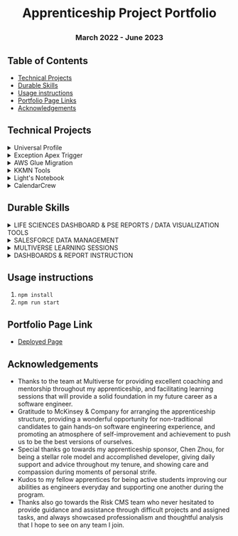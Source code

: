 # <p align="center">Apprenticeship Project Portfolio</p>
### <p align="center">**March 2022 - June 2023**</p>

<p align="center>"A collection of projects I have worked on during the Junior Software Engineer Apprenticeship collaboration between my employer, McKinsey & Company, and Multiverse from March 2022 - June 2023. My portfolio is divided between durable skills I have learned as part of the Risk CMS team at McKinsey supporting users primarily in Salesforce organzations, as well as group projects with fellow Multiverse apprentices and technical initiatives designed to improve the user experience in CMS. The portfolio is intended to be an archive of my work providing explanatory links and Github repositories for individual projects.</p>

## Table of Contents

- [Technical Projects](#Technical-Projects)
- [Durable Skills](#Durable-Skills)
- [Usage instructions](#Usage-instructions)
- [Portfolio Page Links](#Portfolio-Page-Links)
- [Acknowledgements](#Acknowledgements)

## Technical Projects

<details>
  <summary>Universal Profile</summary>
 
- By creating unique permission sets replicating each user profile’s object access within the Salesforce organization, I was able to create a base-level Universal profile for existing users that can be enhanced by adding additional permissions upon request. This streamlines overlapping settings, improves assessment visibility across teams, removes and rearranges unused page sections, and enables constant Engagement Details tab availability to improve usage of common page layouts affecting over 600 internal users across a diverse range of risk assessment teams. This is an ongoing collaborative process involving several team member’s contributions and input, and utilizes constant feedback from users during testing and production rollout.

### Technologies
- [Salesforce](https://www.salesforce.com/)

### DOL Competencies
- JF 2.2 : UseCases	Understands how to create and analyze artefacts, such as use cases and/or user stories
- JF 2.3 : LogicalThinking	Applies logical thinking. For example, uses clear and valid reasoning when making decisions related to undertaking work instructions

</details>

<details>
  <summary>Exception Apex Trigger</summary>
 
- By creating an Apex class trigger that automatically populates specific fields on the Win-Win object when a record is created or updated, I have enhanced PSE Team user’s ability to parse large collections of data with searchable CE/PE codes, save valuable time from rewriting information that already exists in other records, and communicate mandatory steps to other users outside PSE Team to fulfill registration requirements. This has created a trigger template useful for future logical implementation of adjustments for Win-Win records, and greatly reduced the number of manual changes requested of the Risk CMS Team. Test classes for the Apex trigger were also created to prove code functionality and desired outcomes.

### Technologies
- [Salesforce](https://www.salesforce.com/)
- [Salesforce Dataloader](https://developer.salesforce.com/tools/data-loader)

### DOL Competencies
- JF 5.1	SoftwareTesting	Knows relevant and up-to-date software testing frameworks and methodologies
- JF 5.2	AnalyzeErrors	Understands how to test code and analyze results to correct errors found using unit testing
- JF 5.3	ConductTests	Understands how to conduct a range of test types, such as Integration, System, User Acceptance, Non-Functional, Performance and Security testing.
- JF 5.4	TestScenarios	Understands and is able to identify and create test scenarios
- JF 5.5	Debugging	Understands and can apply structured techniques to problem solving, can debug code and can understand the structure of programmes to identify and resolve issues
- JF 5.6	TestingFrameworks	Understands how to follow testing frameworks and methodologies

</details>

<details>
  <summary>AWS Glue Migration</summary>
 - Decoupling of applications and data transfer to the cloud from ETL pipeline migration (Snaplogic to Glue) reducing on-premise presence to ease pipeline issues such as data inconsistency & eliminating 100% of latency between database and CMS enabling real time data sharing.

### Technologies
- [Salesforce](https://www.salesforce.com/)
- [Amazon Web Services (AWS)](https://aws.amazon.com/)
- [Snaplogic](https://cdn.elastic.snaplogic.com/)

### DOL Competencies
- JF 5.1	SoftwareTesting	Knows relevant and up-to-date software testing frameworks and methodologies
- JF 5.2	AnalyzeErrors	Understands how to test code and analyze results to correct errors found using unit testing
- JF 5.3	ConductTests	Understands how to conduct a range of test types, such as Integration, System, User Acceptance, Non-Functional, Performance and Security testing.
- JF 5.4	TestScenarios	Understands and is able to identify and create test scenarios
</details>

<details>
  <summary>KKMN Tools</summary> 
- A mock hardware e-commerce website built using React & Redux with Stripe functionality.

## Main Features
- CRUD Operations -- Create, Read, Update, Delete
- Authorization
- Error handling
- Authentication
- Input Validation
- Payment Processing
### Technologies
- [React](https://www.salesforce.com/)
- [Redux](https://aws.amazon.com/)
- [Stripe](https://stripe.com)
- [Strapi](https://strapi.io)

### DOL Competencies
- JF 3.1	ReusableSolutions	Knows how to design software approaches and patterns, to identify reusable solutions to commonly occurring problems
- JF 3.2	ReadSpecifications	Knows relevant and up-to-date software designs and how to read and implement functional/technical specifications
- JF 3.3	UserInterfaces	Understands how to develop effective user interfaces
- JF 3.4	SoftwareDesigns	Able to create simple software designs to effectively communicate understanding of the program
- JF 3.5	TechSpecs	Understands how to follow software designs and functional/technical specifications
- JF 3.6	ProfessionalEnvironment	Maintains a productive, professional and secure working environment

</details>

<details>
  <summary>Light's Notebook</summary>
 - A back end focused database application to create, update, & delete a list of criminal names.

## Main Features
- CRUD Operations -- Create, Read, Update, Delete
- Authorization
- Error handling
- Authentication
- Input Validation
- Password Hashing and Salting

## Technologies

- [Node.js](https://nodejs.org/en/)
- [Seqeulize](https://sequelize.org/)
- [MySQL](https://www.mysql.com/)
- [Express](https://expressjs.com/)
- [Javascript](https://developer.mozilla.org/en-US/docs/Web/JavaScript)
- [Postman](https://www.postman.com/)
- [MySQL Workbench](https://www.mysql.com/products/workbench/)

### DOL Competencies
- JF 1.1	SLDCStages	Knows all stages of the software development life cycle (what each stage contains, including the inputs and outputs)
- JF 1.2	SLDCRoles	Knows all the roles and responsibilities within the software development lifecycle (who is responsible for what)
- JF 1.3	OrgLifeCycle	Knows all the roles and responsibilities of the project life cycle within their organisation, and their role
- JF 1.4	DevMethodologies	Knows the similarities and differences between different software development methodologies, such as agile and waterfall.
- JF 1.5	EffectiveTeamWork	Knows how teams work effectively to produce software and how to contribute appropriately
- JF 1.7	Creativity	Demonstrates creativity and tenacity in their approach to solutions and the methods used to come to a solution for example, sees the task through to the end by devising new solutions and despite obstacles and problems along the way.

</details>

<details>
  <summary>CalendarCrew</summary>
 - A full-stack web application designed to display a calendar with scheduling functionality.

## Main Features

- CRUD Operations
  --  Create, Read, Update, Delete
-   Authorization
-   Error handling
-   Authentication
-   Input Validation
-   Password Hashing and Salting

## Technologies

- [Node.js](https://nodejs.org/en/)
- [Seqeulize](https://sequelize.org/)
- [MySQL](https://www.mysql.com/)
- [Express](https://expressjs.com/)
- [Javascript](https://developer.mozilla.org/en-US/docs/Web/JavaScript)
- [Postman](https://www.postman.com/)
- [MySQL Workbench](https://www.mysql.com/products/workbench/)

### DOL Competencies
- JF 4.2	Databases	Knows the principles and uses of relational and non-relational databases
- JF 4.3	Datasets	Understands and can link code to data sets
- JF 4.4	MaintainCodeBase	Understands how to create a logical and maintainable codebase
- JF 4.5	DeployCode	Is able to build, manage and deploy code into the relevant environment
- JF 4.8	InterpretDesigns	Is able to interpret and implement a given design whilst remaining compliant with security and maintainability requirements

</details>

## Durable Skills
<details>
    <summary>LIFE SCIENCES DASHBOARD & PSE REPORTS / DATA VISUALIZATION TOOLS</summary>
- By creating a dashboard used by the Life Sciences Team to assess pending case reviews and reporting metrics used by PRACL (Primary Risk Accountable Cell Leader) users, I was able to create a template the Life Sciences Team can use to build new dashboard components and deliver timely reports to leadership through data visualization. The reports requested through JIRA by the PSE Team are used to collect historical data to identify trends and measure impact, enable searching within list views, and group related records for detailed analysis of leadership participation and case outcomes. This dashboard and the PSE reports enhance the ease of use and availability of reporting information, grants users access to critical data across teams during risk reviews, and enables access to be easily revoked at the end of the review process, facilitating Firm security best practices.

### DOL Competencies
- JF 2.1 : OrgPolicies	Knows organizational policies and procedures relating to the tasks being undertaken, and when to follow them. For example, the storage and treatment of General Data Protection Regulation (GDPR) sensitive data.
- JF 2.2 : UseCases	Understands how to create and analyze artefacts, such as use cases and/or user stories
- JF 2.3 : LogicalThinking	Applies logical thinking. For example, uses clear and valid reasoning when making decisions related to undertaking work instructions
- JF 2.4 : ProfessionalDevelopment Demonstrates commitment to continued professional development.

</details>

<details>
    <summary>SALESFORCE DATA MANAGEMENT</summary>
- By using the Salesforce Dataloader tool to backfill hundreds of thousands of records using simple SQL-like queries, I have saved many hundreds of work hours of manual insertion into relevant tables for future database storage. The use of dataloader requires improved skills with Excel in data analysis, cleanup, and VLookup search to reduce the prevalence of manual requests for data updates, and populate existing records with minimal opportunities for errors.

### DOL Competencies
- JF 3.7	Integrity	Acts with integrity with respect to ethical, legal and regulatory ensuring the protection of personal data, safety and security.

</details>

<details>
    <summary>MULTIVERSE LEARNING SESSIONS</summary>
- Weekly technical meetings through Multiverse ment to improve competencies in object-oriented programming priciples.

### DOL Competencies
- JF 4.1	AlgorithmicPrinciples	Knows the principles of algorithms, logic and data structures relevant to software development (e.g., Arrays, Stacks, Queues, Linked Lists, Trees, Graphs, Hash Tables, Sorting Algorithms, Searching Algorithms, Critical sections and race conditions)
- JF 4.6	ApplyParadigms	Understands how to apply an appropriate software development approach according to the relevant paradigm (for example object oriented, event driven or procedural)
- JF 4.7	ApplyAlgorithms	Understands how to apply algorithms, logic and data structures

</details>

<details>
    <summary>DASHBOARDS & REPORT INSTRUCTION</summary>
- Educating users in creating templates for risk teams to build new dashboard components and deliver timely reports to leadership through data visualization. The reports requested by teams are used to collect historical data to identify trends and measure impact, enable searching within list views, and group related records for detailed analysis of leadership participation and case outcomes.

### DOL Competencies
- JF 6.1	CommunicationMethods	Knows how best to communicate using different communication methods and how to adapt appropriately to different audiences
- JF 6.2	VersionControl	Understands how to follow company, team or client approaches to continuous integration, version and source control
- JF 6.3	CommunicateSolutions	Able to communicate software solutions and ideas to technical and non-technical stakeholders
- JF 6.4	Independent	Works independently and takes responsibility. For example, has a disciplined and responsible approach to risk, and stays motivated and committed when facing challenges
- JF 6.5	Collaboration	Works collaboratively with a wide range of people in different roles, internally and externally, with a positive attitude to inclusion & diversity
- JF 6.6	Initiative	Shows initiative for solving problems within their own remit, being resourceful when faced with a problem to solve
- JF 6.7	CommunicateEffectively	Communicates effectively in a variety of situations to both a technical and nontechnical audience.

</details>

 ## Usage instructions

 1. `npm install`
 2. `npm run start`

## Portfolio Page Link
- [Deployed Page](https://mario-brown-portfolio.netlify.app/)

## Acknowledgements
- Thanks to the team at Multiverse for providing excellent coaching and mentorship throughout my apprenticeship, and facilitating learning sessions that will provide a solid foundation in my future career as a software engineer.
- Gratitude to McKinsey & Company for arranging the apprenticeship structure, providing a wonderful opportunity for non-traditional candidates to gain hands-on software engineering experience, and promoting an atmosphere of self-improvement and achievement to push us to be the best versions of ourselves.
- Special thanks go towards my apprenticeship sponsor, Chen Zhou, for being a stellar role model and accomplished developer, giving daily support and advice throughout my tenure, and showing care and compassion during moments of personal strife.
- Kudos to my fellow apprentices for being active students improving our abilities as engineers everyday and supporting one another during the program.
- Thanks also go towards the Risk CMS team who never hesitated to provide guidance and assistance through difficult projects and assigned tasks, and always showcased professionalism and thoughtful analysis that I hope to see on any team I join.